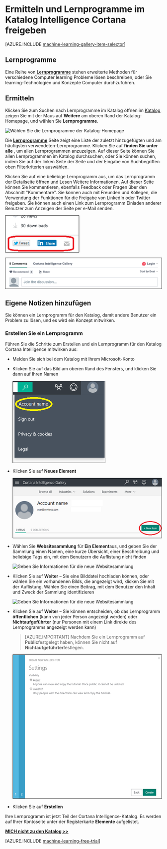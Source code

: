 <properties
    pageTitle="Cortana Intelligence Katalog Lernprogramme | Microsoft Azure"
    description="Ermitteln und Lernprogramme im Katalog Intelligence Cortana freigeben."
    services="machine-learning"
    documentationCenter=""
    authors="garyericson"
    manager="jhubbard"
    editor="cgronlun"/>

<tags
    ms.service="machine-learning"
    ms.workload="data-services"
    ms.tgt_pltfrm="na"
    ms.devlang="na"
    ms.topic="article"
    ms.date="10/13/2016"
    ms.author="roopalik;garye"/>


# <a name="discover-and-share-tutorials-in-the-cortana-intelligence-gallery"></a>Ermitteln und Lernprogramme im Katalog Intelligence Cortana freigeben

[AZURE.INCLUDE [machine-learning-gallery-item-selector](../../includes/machine-learning-gallery-item-selector.md)]

## <a name="tutorials"></a>Lernprogramme

Eine Reihe von **[Lernprogramme](https://gallery.cortanaintelligence.com/tutorials)** stehen erweiterte Methoden für verschiedene Computer learning Probleme lösen beschreiben, oder Sie learning-Technologien und Konzepte Computer durchzuführen.

## <a name="discover"></a>Ermitteln

Klicken Sie zum Suchen nach Lernprogramme im Katalog öffnen im [Katalog](http://gallery.cortanaintelligence.com), zeigen Sie mit der Maus auf **Weitere** am oberen Rand der Katalog-Homepage, und wählen Sie **Lernprogramme**.

![Wählen Sie die Lernprogramme der Katalog-Homepage](media/machine-learning-gallery-tutorials/select-tutorials-in-gallery.png)

 Die **[Lernprogramme](https://gallery.cortanaintelligence.com/tutorials)** 
 Seite zeigt eine Liste der zuletzt hinzugefügten und am häufigsten verwendeten-Lernprogramme.
Klicken Sie auf **finden Sie unter alle** , um allen Lernprogrammen anzuzeigen.
Auf dieser Seite können Sie allen Lernprogrammen im Katalog durchsuchen, oder Sie können suchen, indem Sie auf der linken Seite der Seite und der Eingabe von Suchbegriffen oben Filterkriterien auswählen.

 Klicken Sie auf eine beliebige Lernprogramm aus, um das Lernprogramm der Detailseite öffnen und Lesen Weitere Informationen.
Auf dieser Seite können Sie kommentieren, ebenfalls Feedback oder Fragen über den Abschnitt "Kommentare". Sie können auch mit Freunden und Kollegen, die Verwendung der Funktionen für die Freigabe von LinkedIn oder Twitter freigeben. Sie können auch einen Link zum Lernprogramm Einladen anderer Benutzer zum Anzeigen der Seite per e-Mail senden.

![Dieses Element für Freunde freigeben](media\machine-learning-gallery-how-to-use-contribute-publish\share-links.png)

![Fügen Sie eigene Kommentare hinzu](media\machine-learning-gallery-how-to-use-contribute-publish\comments.png)


## <a name="contribute"></a>Eigene Notizen hinzufügen

Sie können ein Lernprogramm für den Katalog, damit andere Benutzer ein Problem zu lösen, und es wird ein Konzept mitwirken.

### <a name="create-a-tutorial"></a>Erstellen Sie ein Lernprogramm

Führen Sie die Schritte zum Erstellen und ein Lernprogramm für den Katalog Cortana Intelligence mitwirken aus:

- Melden Sie sich bei dem Katalog mit Ihrem Microsoft-Konto

- Klicken Sie auf das Bild am oberen Rand des Fensters, und klicken Sie dann auf Ihren Namen

    ![Klicken Sie auf Ihren Kontonamen](media\machine-learning-gallery-tutorials\click-account-name.png)

- Klicken Sie auf **Neues Element**

    ![Klicken Sie auf "Neues Element"](media\machine-learning-gallery-collections\click-new-item.png)

- Wählen Sie **Websitesammlung** für **Ein Element**aus, und geben Sie der Sammlung einen Namen, eine kurze Übersicht, einer Beschreibung und beliebige Tags ein, mit dem Benutzern die Auflistung nicht finden

    ![Geben Sie Informationen für die neue Websitesammlung](media\machine-learning-gallery-tutorials\create-tutorial-page-1.png)

- Klicken Sie auf **Weiter** – Sie eine Bilddatei hochladen können, oder wählen Sie ein vorhandenen Bilds, die angezeigt wird, klicken Sie mit der Auflistung. Wählen Sie einen Beitrag, mit dem Benutzer den Inhalt und Zweck der Sammlung identifizieren

    ![Geben Sie Informationen für die neue Websitesammlung](media\machine-learning-gallery-tutorials\create-tutorial-page-2.png)

- Klicken Sie auf **Weiter** – Sie können entscheiden, ob das Lernprogramm **öffentlichen** (kann von jeder Person angezeigt werden) oder **Nichtaufgeführter** (nur Personen mit einem Link direkte des Lernprogramms angezeigt werden kann)

    > [AZURE.IMPORTANT] Nachdem Sie ein Lernprogramm auf **Public**festgelegt haben, können Sie nicht auf **Nichtaufgeführter**festlegen.

    ![Wählen Sie aus öffentlichen oder aufgelistete](media\machine-learning-gallery-tutorials\create-tutorial-page-3.png)

- Klicken Sie auf **Erstellen**

Ihre Lernprogramm ist jetzt Teil der Cortana Intelligence-Katalog. Es werden auf Ihrer Kontoseite unter der Registerkarte **Elemente** aufgelistet.


**[MICH nicht zu den Katalog >>](http://gallery.cortanaintelligence.com)**

[AZURE.INCLUDE [machine-learning-free-trial](../../includes/machine-learning-free-trial.md)]
